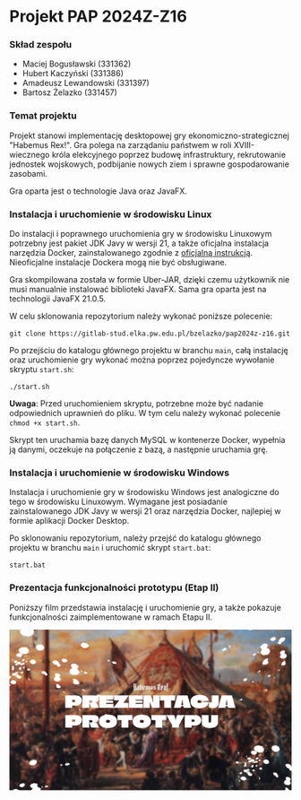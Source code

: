 # **Projekt PAP 2024Z-Z16**

### Skład zespołu
- Maciej Bogusławski (331362)
- Hubert Kaczyński (331386)
- Amadeusz Lewandowski (331397)
- Bartosz Żelazko (331457)

### Temat projektu
Projekt stanowi implementację desktopowej gry ekonomiczno-strategicznej "Habemus Rex!". Gra polega na zarządaniu państwem w roli XVIII-wiecznego króla elekcyjnego poprzez budowę infrastruktury, rekrutowanie jednostek wojskowych, podbijanie nowych ziem i sprawne gospodarowanie zasobami.

Gra oparta jest o technologie Java oraz JavaFX.

### Instalacja i uruchomienie w środowisku Linux
Do instalacji i poprawnego uruchomienia gry w środowisku Linuxowym potrzebny jest pakiet JDK Javy w wersji 21, a także oficjalna instalacja narzędzia Docker, zainstalowanego zgodnie z [oficjalną instrukcją](https://docs.docker.com/desktop/setup/install/linux/). Nieoficjalne instalacje Dockera mogą nie być obsługiwane.

Gra skompilowana została w formie Uber-JAR, dzięki czemu użytkownik nie musi manualnie instalować biblioteki JavaFX. Sama gra oparta jest na technologii JavaFX 21.0.5. 

W celu sklonowania repozytorium należy wykonać poniższe polecenie:
```
git clone https://gitlab-stud.elka.pw.edu.pl/bzelazko/pap2024z-z16.git
```

Po przejściu do katalogu głównego projektu w branchu `main`, całą instalację oraz uruchomienie gry wykonać można poprzez pojedyncze wywołanie skryptu `start.sh`:
```
./start.sh
```
**Uwaga**: Przed uruchomieniem skryptu, potrzebne może być nadanie odpowiednich uprawnień do pliku. W tym celu należy wykonać polecenie `chmod +x start.sh`.

Skrypt ten uruchamia bazę danych MySQL w kontenerze Docker, wypełnia ją danymi, oczekuje na połączenie z bazą, a następnie uruchamia grę. 


### Instalacja i uruchomienie w środowisku Windows

Instalacja i uruchomienie gry w środowisku Windows jest analogiczne do tego w środowisku Linuxowym. Wymagane jest posiadanie zainstalowanego JDK Javy w wersji 21 oraz narzędzia Docker, najlepiej w formie aplikacji Docker Desktop.

Po sklonowaniu repozytorium, należy przejść do katalogu głównego projektu w branchu `main` i uruchomić skrypt `start.bat`:
```
start.bat
```


### Prezentacja funkcjonalności prototypu (Etap II)

Poniższy film przedstawia instalację i uruchomienie gry, a także pokazuje funkcjonalności zaimplementowane w ramach Etapu II.

[![HABEMUS REX - PREZENTACJA PROTOTYPU](docs/Etap_II/HabemusRex_Video_Thumbnail.png)](https://www.youtube.com/watch?v=NOt--hrCztk "Habemus Rex! | Prezentacja Prototypu")